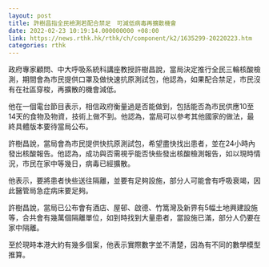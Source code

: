 ```yaml
---
layout: post
title: 許樹昌指全民檢測若配合禁足　可減低病毒再擴散機會
date: 2022-02-23 10:19:14.000000000 +08:00
link: https://news.rthk.hk/rthk/ch/component/k2/1635299-20220223.htm
categories: rthk
---
```


政府專家顧問、中大呼吸系統科講座教授許樹昌說，當局決定推行全民三輪核酸檢測，期間會為市民提供口罩及做快速抗原測試包，他認為，如果配合禁足，市民沒有在社區穿梭，再擴散的機會減低。

他在一個電台節目表示，相信政府衡量過是否能做到，包括能否為市民供應10至14天的食物及物資，技術上做不到。他認為，當局可以參考其他國家的做法，最終具體版本要待當局公布。

許樹昌說，當局會為市民提供快抗原測試包，希望盡快找出患者，並在24小時內發出核酸報告。他認為，成功與否需視乎能否快些發出核酸檢測報告，如以現時情況，市民在家中等幾日，病毒已經擴散。

他表示，要將患者快些送往隔離，並要有足夠設施，部分人可能會有呼吸衰竭，因此醫管局急症病床要足夠。

許樹昌說，當局已公布會有酒店、屋邨、啟德、竹篙灣及新界有5幅土地興建設施等，合共會有幾萬個隔離單位，如到時找到大量患者，當設施已滿，部分人仍要在家中隔離。 

至於現時本港大約有幾多個案，他表示實際數字並不清楚，因為有不同的數學模型推算。
